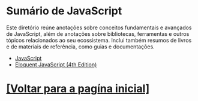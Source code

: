 # Sumário de JavaScript

Este diretório reúne anotações sobre conceitos fundamentais e avançados de JavaScript, além de anotações sobre bibliotecas, ferramentas e outros tópicos relacionados ao seu ecossistema. Inclui também resumos de livros e de materiais de referência, como guias e documentações.

- [JavaScript](./1-javascript/javascript.md)
- [Eloquent JavaScript (4th Edition)]()

# [[Voltar para a pagína inicial]](../README.md)